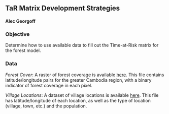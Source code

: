 ## TaR Matrix Development Strategies
#### Alec Georgoff

### Objective
Determine how to use available data to fill out the Time-at-Risk matrix for the forest model.

### Data
_Forest Cover_: A raster of forest coverage is available [here](georgoff.github.io/forest_malaria/data/cambodia_hansen_any_forest_0pc_native.tif). This file contains latitude/longitude pairs for the greater Cambodia region, with a binary indicator of forest coverage in each pixel.

_Village Locations_: A dataset of village locations is available [here](georgoff.github.io/forest_malaria/data/gis_osm_places_free_1.csv). This file has latitude/longitude of each location, as well as the type of location (village, town, etc.) and the population.